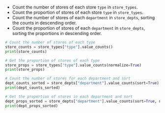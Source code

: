 - Count the number of stores of each store `type` in `store_types`.
- Count the proportion of stores of each store `type` in `store_types`.
- Count the number of stores of each `department` in `store_depts`, sorting the counts in descending order.
- Count the proportion of stores of each `department` in `store_depts`, sorting the proportions in descending order.
```Python
# Count the number of stores of each type
store_counts = store_types["type"].value_counts()
print(store_counts)

# Get the proportion of stores of each type
store_props = store_types["type"].value_counts(normalize=True)
print(store_props)

# Count the number of stores for each department and sort
dept_counts_sorted = store_depts["department"].value_counts(sort=True)
print(dept_counts_sorted)

# Get the proportion of stores in each department and sort
dept_props_sorted = store_depts["department"].value_counts(sort=True, normalize=True)
print(dept_props_sorted)
```
